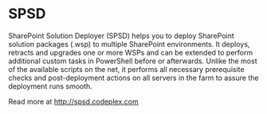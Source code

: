SPSD
====

SharePoint Solution Deployer (SPSD) helps you to deploy SharePoint solution packages (.wsp) to multiple SharePoint environments. It deploys, retracts and upgrades one or more WSPs and can be extended to perform additional custom tasks in PowerShell before or afterwards. Unlike the most of the available scripts on the net, it performs all necessary prerequisite checks and post-deployment actions on all servers in the farm to assure the deployment runs smooth. 

Read more at http://spsd.codeplex.com
